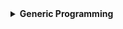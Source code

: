<details>
  <summary><strong> Generic Programming </strong></summary>




<details>
  <summary><strong> Giới thiệu chung </strong></summary>

**Generic Programming** (Lập trình tổng quát) là một phương pháp lập trình sử dụng **các tham số kiểu dữ liệu** (type parameter) để viết mã có thể tái sử dụng và hoạt động với nhiều kiểu dữ liệu khác nhau. Kỹ thuật này giúp loại bỏ sự trùng lặp code và tăng tính linh hoạt trong thiết kế phần mềm.

Lập trình tổng quát thường được áp dụng trong các ngôn ngữ hỗ trợ Generics (như Java, Rust) hoặc Templates (C++).

C++ sử dụng Templates để triển khai Generic Programming. Templates có hai loại:
+  Function Templates (Hàm tổng quát)
+  Class Templates (Lớp tổng quát)

</details>




<details>
  <summary><strong> Function Template </strong></summary>

Trong C++, Templates giúp viết hàm có thể làm việc với **nhiều kiểu dữ liệu** mà **không cần overload** nhiều lần.

Template chỉ áp dụng cho một định nghĩa cụ thể của hàm, không áp dụng cho tất cả các hàm.

Cú pháp:
```cpp
template <typename T>
T func(T a, T b){}

template <typename T1, typename T2, typename T3>
T1 func(T1 a, T2 b, T3 c){}
```

Trong cú pháp trên:
+  `T`: là kiểu dữ liệu chung cho cả hàm, nếu tham số truyền vào là (int, double, char...) thì toàn bộ các tham số và kiểu dữ liệu trả về cũng là kiểu tương ứng.
+  `T1`, `T2`, `T3`: là các kiểu dữ liệu khác nhau, kiểu dữ liệu trả về của hàm sẽ phụ thuộc vào kiểu của tham số đầu tiên truyền vào `T1`. 

Ví dụ:

```cpp
#include <iostream>
using namespace std;

template <typename T>
T maxValue(T a, T b)
{
    return (a > b) ? a : b;
}

int main()
{
    cout << "Max(5, 10) = " << maxValue(5, 10) << endl;
    cout << "Max(3.5, 2.8) = " << maxValue(3.5, 2.8) << endl;
    cout << "Max('A', 'B') = " << maxValue('A', 'B') << endl;
    return 0;
}
```
```
Max(5, 10) = 10
Max(3.5, 2.8) = 3.5
Max('A', 'B') = B
```

Như vậy các tham số kiểu `int` truyền vào thì hàm sẽ trả về kiểu `int`, tương tự đối với kiểu `double` và `char`. Giờ thay vì truyền vào 2 tham số cũng kiểu ta thử truyền vào 2 tham số khác kiểu:

```cpp
int main()
{
    cout << "Max(5, 7.5) = " << maxValue(5, 7.5) << endl;
    return 0;
}
```

```
error: no matching function for call to 'maxValue(int, double)'
```

Do `template` được tạo là 2 tham số cùng kiểu dữ liệu nên khi truyền vào hàm hai tham số khác nhau khiến chương trình không thể tìm thấy hàm phù hợp với yêu cầu, dẫn đến lỗi.

</details>



<details>
  <summary><strong> Class Template </strong></summary>

Class templates trong C++ là một khái niệm tương tự như function templates, nhưng được áp dụng cho class thay vì function. Class templates cho phép tạo các class có thể làm việc với nhiều kiểu dữ liệu mà không cần viết lại code.

Template chỉ áp dụng cho một định nghĩa cụ thể của class, không áp dụng cho tất cả các class.

Cú pháp:

```cpp
template <typename T>
class <name_of_class>
{
    private:
        T var;
}
```
Ví dụ minh họa:

```cpp
#include <iostream>
using namespace std;

template <typename T>
class Sensor{
    private:
        T value;
    public:
        Sensor(T init): value(init){}
        void display(){ cout << "Gia tri cam bien: " << value << endl; }
};

int main(int argc, char const *argv[]){
    Sensor tempSensor(36.5);
    tempSensor.display();

    Sensor lightSensor(512);
    lightSensor.display();

    Sensor stateSensor("OFF");
    stateSensor.display();
    return 0;
}
```

```
Gia tri cam bien: 36.5
Gia tri cam bien: 512
Gia tri cam bien: OFF
```

Kiểu dữ liệu của `value` sẽ phụ thuộc vào kiểu dữ liệu của tham số truyền vào constructor `Sensor`

Trong một số trường hợp ta còn có thể ép kiểu cho class để có được kiểu dữ liệu mong muốn bằng cách thêm `<kiểu dữ liệu>` trước tên class

Ví dụ trong hàm main:
```cpp
int main(int argc, char const *argv[]){
    Sensor<int> tempSensor(36.5);
    tempSensor.display();

    return 0;
```
```
Gia tri cam bien: 36
```
Mặc dù truyền vào constructor là kiểu `double` nhưng khi nhận về `value` là kiểu `int` đã được ép kiểu

Một ví dụ khác:
```c
#include <iostream>
#include <string>

using namespace std;

class Sensor
{
    public:
        virtual double getValue() const = 0;

        virtual string getUnit() const = 0;
};

// Class đại diện cho cảm biến nhiệt độ (Temperature Sensor)
class TemperatureSensor : public Sensor
{
    private:
        double temp;

    public:
        double getValue() const override
        {
            // temp = 30.3;
            return 40.5; // Giá trị cảm biến giả định
        }

        string getUnit() const override
        {
            return "Celsius";
        }
};

// Class đại diện cho cảm biến áp suất lốp (Tire Pressure Sensor)
class TirePressureSensor : public Sensor
{
    public:
        double getValue() const override
        {
            return 32; // Giá trị cảm biến giả định
        }

        string getUnit() const override
        {
            return "PSI";
        }
};

// Template class quản lý hai cảm biến khác nhau
template <typename Sensor1, typename Sensor2>
class VehicleSensors
{
    private:
        Sensor1 sensor1;  // Đối tượng cảm biến 1
        Sensor2 sensor2;  // Đối tượng cảm biến 2

    public:
        // Constructor nhận vào hai đối tượng cảm biến
        VehicleSensors(Sensor1 s1, Sensor2 s2) : sensor1(s1), sensor2(s2) {}

        // Hàm hiển thị thông tin của cả hai cảm biến
        void displaySensorsInfo() const
        {
            cout << "Sensor 1 Value: " << sensor1.getValue() << " " << sensor1.getUnit() << endl;
            cout << "Sensor 2 Value: " << sensor2.getValue() << " " << sensor2.getUnit() << endl;
        }
};

int main()
{
    // Tạo đối tượng cảm biến nhiệt độ
    TemperatureSensor tempSensor;

    // Tạo đối tượng cảm biến áp suất lốp
    TirePressureSensor pressureSensor;

    // Quản lý cả hai cảm biến bằng class VehicleSensors
    VehicleSensors vehicleSensors(tempSensor, pressureSensor);
    vehicleSensors.displaySensorsInfo();

    return 0;
}
```

```
Sensor 1 Value: 40.5 Celsius
Sensor 2 Value: 32 PSI
```

Tham số template không chỉ giới hạn ở các kiểu dữ liệu nguyên thủy mà đối với kiểu dữ liệu class cũng có thể sử dụng được.

</details>


<details>
  <summary><strong> Template Specialization </strong></summary>

  **Template chuyên biệt hóa** (Template Specialization) trong C++ cho phép tùy chỉnh hành vi của template cho **một (hoặc vài) kiểu dữ liệu cụ thể**.

  Cú pháp:
  ```cpp
  template <>
  class name_of_class<data_type>
  {
      private:
          data_type var;
  }
  ```

  Có 2 loại chính:
  
  **Full specialization** (chuyên biệt hóa hoàn toàn): định nghĩa lại template cho một kiểu cụ thể.
  
  **Partial specialization** (chuyên biệt hóa một phần): định nghĩa lại template với một phần tham số cụ thể, phần còn lại vẫn tổng quát (chỉ áp dụng với **class template**, không áp dụng với function template).

Ta có chương trình mẫu như sau:

```cpp
#include <iostream>
using namespace std;

// Template tổng quát
template <typename T>
void display(T value){
    cout << "Generic: " << value << endl;
}

// Chuyên biệt hóa cho kiểu `int`
template <>
void display<int>(int value){
    cout << "Specialized for int: " << value << endl;
}

// Chuyên biệt hóa cho kiểu `char*`
template <>
void display<const char*>(const char* value){
    cout << "Specialized for string: " << value << endl;
}
```

Ta có ba chương trình sẽ để áp dụng cho các kiểu dữ liệu tương ứng. Trong đó ta có một template tổng quát sẽ được gọi cho các kiểu dữ liệu chung mà không được chuyên biệt hóa và hai template được chuyên biệt hóa riêng cho kiểu `int` và kiểu `char*`. Khi sử dụng chuyên biệt hóa bắt buộc phải có template tổng quát. Ta chạy hàm `main` để kiểm tra như sau:

```cpp
int main(){
    display(42);        // Sử dụng chuyên biệt hóa cho int
    display(3.14);      // Sử dụng template tổng quát
    display("Hello");   // Sử dụng chuyên biệt hóa cho char*
    return 0;
}
```

```
Specialized for int: 42
Generic: 3.14
Specialized for string: Hello
```

Tùy vào kiểu dữ liệu mà gọi ra các hàm tương ứng với kiểu, khi truyền vào `42` là số nguyên sẽ gọi template chuyên biệt hóa kiểu `int`. Đối với kiểu số thực do không có hàm chuyên biệt hóa nên sẽ gọi tổng quát và với kiểu chuỗi thì sẽ gọi hàm chuyên biệt hóa kiểu `const char*` 

</details>



</details>

